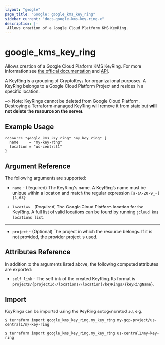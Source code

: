 ```yaml
---
layout: "google"
page_title: "Google: google_kms_key_ring"
sidebar_current: "docs-google-kms-key-ring-x"
description: |-
 Allows creation of a Google Cloud Platform KMS KeyRing.
---
```


# google\_kms\_key\_ring

Allows creation of a Google Cloud Platform KMS KeyRing. For more information see
[the official documentation](https://cloud.google.com/kms/docs/object-hierarchy#keyring)
and 
[API](https://cloud.google.com/kms/docs/reference/rest/v1/projects.locations.keyRings).

A KeyRing is a grouping of CryptoKeys for organizational purposes. A KeyRing belongs to a Google Cloud Platform Project
and resides in a specific location.

~> Note: KeyRings cannot be deleted from Google Cloud Platform. Destroying a Terraform-managed KeyRing will remove it
from state but **will not delete the resource on the server**.

## Example Usage

```hcl
resource "google_kms_key_ring" "my_key_ring" {
  name     = "my-key-ring"
  location = "us-central1"
}
```

## Argument Reference

The following arguments are supported:

* `name` - (Required) The KeyRing's name.
    A KeyRing’s name must be unique within a location and match the regular expression `[a-zA-Z0-9_-]{1,63}`

* `location` - (Required) The Google Cloud Platform location for the KeyRing.
    A full list of valid locations can be found by running `gcloud kms locations list`.

- - -

* `project` - (Optional) The project in which the resource belongs. If it
    is not provided, the provider project is used.

## Attributes Reference

In addition to the arguments listed above, the following computed attributes are
exported:

* `self_link` - The self link of the created KeyRing. Its format is `projects/{projectId}/locations/{location}/keyRings/{keyRingName}`.

## Import

KeyRings can be imported using the KeyRing autogenerated `id`, e.g.

```
$ terraform import google_kms_key_ring.my_key_ring my-gcp-project/us-central1/my-key-ring

$ terraform import google_kms_key_ring.my_key_ring us-central1/my-key-ring
```
